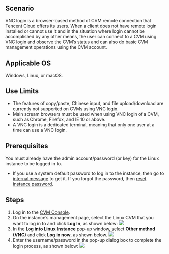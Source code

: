 ## Scenario


VNC login is a browser-based method of CVM remote connection that Tencent Cloud offers its users. When a client does not have remote login installed or cannot use it and in the situation where login cannot be accomplished by any other means, the user can connect to a CVM using VNC login and observe the CVM’s status and can also do basic CVM management operations using the CVM account.    

## Applicable OS

Windows, Linux, or macOS.

## Use Limits

- The features of copy/paste, Chinese input, and file upload/download are currently not supported on CVMs using VNC login. 
- Main scream browsers must be used when using VNC login of a CVM, such as Chrome, Firefox, and IE 10 or above.
- A VNC login is a dedicated terminal, meaning that only one user at a time can use a VNC login.

##  Prerequisites
You must already have the admin account/password (or key) for the Linux instance to be logged in to.
- If you use a system default password to log in to the instance, then go to [internal message](https://console.cloud.tencent.com/message) to get it.
If you forgot the password, then [reset instance password](http://intl.cloud.tencent.com/document/product/213/16566).

## Steps

1. Log in to the [CVM Console](https://console.cloud.tencent.com/cvm/index).
2. On the instance’s management page, select the Linux CVM that you want to log in to and click **Log In**, as shown below:
![](https://main.qcloudimg.com/raw/a4cc736f2dc7f13bf39756b8e39532d4.png)
3. In the **Log into Linux Instance** pop-up window, select **Other method (VNC)** and click **Log in now**, as shown below.
![](https://main.qcloudimg.com/raw/1bd4877abc15d06adb8c54fc7ed1318e.png)
4. Enter the username/password in the pop-up dialog box to complete the login process, as shown below:
![](https://main.qcloudimg.com/raw/03a8492f66e8342221858709b6068669.png)


